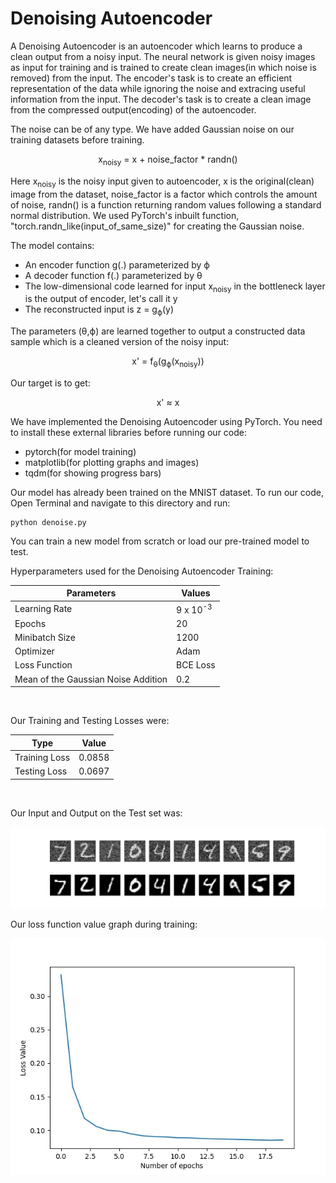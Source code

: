 # Denoising Autoencoder

A Denoising Autoencoder is an autoencoder which learns to produce a clean output from a noisy input. The neural network is given noisy images as input for training and is trained to create clean images(in which noise is removed) from the input. The encoder's task is to create an efficient representation of the data while ignoring the noise and extracing useful information from the input. The decoder's task is to create a clean image from the compressed output(encoding) of the autoencoder.

The noise can be of any type. We have added Gaussian noise on our training datasets before training.

<div align='center'> x<sub>noisy</sub> = x + noise_factor * randn()</div>

Here x<sub>noisy</sub> is the noisy input given to autoencoder, x is the original(clean) image from the dataset, noise_factor is a factor which controls the amount of noise, randn() is a function returning random values following a standard normal distribution. We used PyTorch's inbuilt function, "torch.randn_like(input_of_same_size)" for creating the Gaussian noise.

The model contains:
* An encoder function g(.) parameterized by ϕ
* A decoder function f(.) parameterized by θ
* The low-dimensional code learned for input x<sub>noisy</sub> in the bottleneck layer is the output of encoder, let's call it y 
* The reconstructed input is z = g<sub>ϕ</sub>(y)

The parameters (θ,ϕ) are learned together to output a constructed data sample which is a cleaned version of the noisy input:
<div align='center'> x' = f<sub>θ</sub>(g<sub>ϕ</sub>(x<sub>noisy</sub>)) </div>

Our target is to get:
<div align='center'> x' ≈ x </div>

We have implemented the Denoising Autoencoder using PyTorch. You need to install these external libraries before running our code: 
* pytorch(for model training)
* matplotlib(for plotting graphs and images)
* tqdm(for showing progress bars)

Our model has already been trained on the MNIST dataset. To run our code, Open Terminal and navigate to this directory and run:
```
python denoise.py
```
You can train a new model from scratch or load our pre-trained model to test.

Hyperparameters used for the Denoising Autoencoder Training:

| Parameters|  Values |
| -------- | -------- |
| Learning Rate | 9 x 10<sup>-3</sup>  | 
| Epochs | 20 |
| Minibatch Size | 1200 |
| Optimizer | Adam |
| Loss Function | BCE Loss |
| Mean of the Gaussian Noise Addition | 0.2 |
<br/>

Our Training and Testing Losses were:

| Type | Value |
| -------- | -------- |
| Training Loss | 0.0858 |
| Testing Loss | 0.0697 |
<br/>


Our Input and Output on the Test set was:

![Output Image](output1.jpg)

Our loss function value graph during training:

![Graph Image](lossgraph.jpg)
